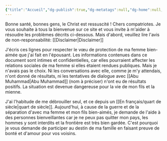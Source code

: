 ```yaml
---
{"title":"Accueil","dg-publish":true,"dg-metatags":null,"dg-home":null,"permalink":"/en-francais/accueil/","dgPassFrontmatter":true,"noteIcon":""}
---
```



Bonne santé, bonnes gens, le Christ est ressuscité ! Chers compatriotes. Je vous souhaite à tous la bienvenue sur ce site et vous invite à m'aider à résoudre les problèmes décrits ci-dessous. Mais d'abord, veuillez lire l'avis de non-responsabilité: [[Disclaimer\|Disclaimer]]

J'écris ces lignes pour respecter le vœu de protection de ma femme bien-aimée que j'ai fait en l'épousant. 
Les informations contenues dans ce document sont intimes et confidentielles, car elles pourraient affecter les relations sociales de ma femme si elles étaient rendues publiques. Mais je n'avais pas le choix. Ni les conversations avec elle, comme je m'y attendais, n'ont donné de résultats, ni les tentatives de dialogue avec [[Abu Muhammad\|Abu Muhammad]] (nom à préciser) n'ont eu de résultats positifs. La situation est devenue dangereuse pour la vie de mon fils et la mienne.

J'ai l'habitude de me débrouiller seul, et ce depuis un [[En français/quart de siècle\|quart de siècle]]. Aujourd'hui, à cause de la guerre et de la séparation d'avec ma femme et mon fils bien-aimés, je demande de l'aide à des personnes bienveillantes car je ne peux pas quitter mon pays, les hommes y sont interdits et la frontière est très bien gardée. C'est pourquoi je vous demande de participer au destin de ma famille en faisant preuve de bonté et d'amour pour vos voisins.